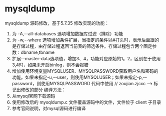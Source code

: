 # mysqldump
mysqldump 源码修改，基于5.7.35
修改实现的功能：
1. 为 -A,--all-databases 选项增加数据库过滤（排除）功能
2. 为 -w,--where 选项增加条件扩展，当指定的条件以#打头时，表示后面跟的是存储过程，由存储过程返回当前表的筛选条件。存储过程包含两个固定参数：dbname,tbname
3. 扩展--master-data选项值，增加3、4，功能对应原始的1。2，区别在于使用3,4时，如果未开启binlog，则不会报错
4. 增加使用环境变量MYSQLUSER、MYSQLPASSWORD获取用户名和密码的功能。如果未指定-u,--user，则使用MYSQLUSER；如果未指定-p,--password，则使用MYSQLPASSWORD
代码中使用 // zoujian.zjcxc --> 标记出修改的部分
编译方法：
1. 从mysql官网下载源码
2. 使用修改后的 mysqldump.c 文件覆盖源码中的文件，文件位于 client 子目录
3. 参考官网说明，对mysql源码进行编译
